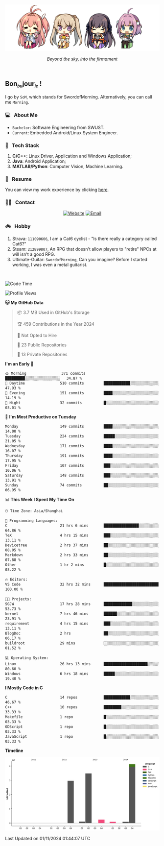 <img src="./pic/Aokana.png">
<p align="center"><em>Beyond the sky, into the firmament</em></p>

<br/>

## Bon<sub><em><font size=2>bu</font></em></sub>jour<sub><em><font size=2>le</font></em></sub> !

I go by `SoM`, which stands for SwordofMorning. Alternatively, you can call me `Morning`.

### 💻 &nbsp; About Me

- `Bachelor`: Software Engineering from SWUST.
- `Current`: Embedded Android/Linux System Engineer.

### 🔧 &nbsp; Tech Stack

1. **C/C++**: Linux Driver, Application and Windows Application;
2. **Java**: Android Application;
3. **MATLAB/Python**: Computer Vision, Machine Learning.

### 📝 &nbsp; Resume

You can view my work experience by clicking <a href="https://swordofmorning.com/index.php/contact/">here</a>.

### 🤝🏻 &nbsp; Contact

<p align="center">
<a href="https://swordofmorning.com/"><img alt="Website" src="https://img.shields.io/badge/Website-swordofmorning.com-blue?style=flat-square&logo=google-chrome"></a>
<a href="mailto:master@xiaojintao.email
"><img alt="Email" src="https://img.shields.io/badge/Email-master@xiaojintao.email-blue?style=flat-square&logo=gmail"></a>
</p>

### 🚲 &nbsp; Hobby

1. Strava: `111090606`, I am a Cat6 cyclist - "Is there really a category called Cat6?"
2. Steam: `212899807`, An RPG that doesn't allow players to "retire" NPCs at will isn't a good RPG.
3. Ultimate-Guitar: `SwordofMorning`, Can you imagine? Before I started working, I was even a metal guitarist.

<br/>

<!--START_SECTION:waka-->
![Code Time](http://img.shields.io/badge/Code%20Time-277%20hrs%2050%20mins-blue)

![Profile Views](http://img.shields.io/badge/Profile%20Views-0-blue)

**🐱 My GitHub Data** 

> 📦 3.7 MB Used in GitHub's Storage 
 > 
> 🏆 459 Contributions in the Year 2024
 > 
> 🚫 Not Opted to Hire
 > 
> 📜 23 Public Repositories 
 > 
> 🔑 13 Private Repositories 
 > 
**I'm an Early 🐤** 

```text
🌞 Morning                371 commits         █████████░░░░░░░░░░░░░░░░   34.87 % 
🌆 Daytime                510 commits         ████████████░░░░░░░░░░░░░   47.93 % 
🌃 Evening                151 commits         ████░░░░░░░░░░░░░░░░░░░░░   14.19 % 
🌙 Night                  32 commits          █░░░░░░░░░░░░░░░░░░░░░░░░   03.01 % 
```
📅 **I'm Most Productive on Tuesday** 

```text
Monday                   149 commits         ████░░░░░░░░░░░░░░░░░░░░░   14.00 % 
Tuesday                  224 commits         █████░░░░░░░░░░░░░░░░░░░░   21.05 % 
Wednesday                171 commits         ████░░░░░░░░░░░░░░░░░░░░░   16.07 % 
Thursday                 191 commits         ████░░░░░░░░░░░░░░░░░░░░░   17.95 % 
Friday                   107 commits         ███░░░░░░░░░░░░░░░░░░░░░░   10.06 % 
Saturday                 148 commits         ███░░░░░░░░░░░░░░░░░░░░░░   13.91 % 
Sunday                   74 commits          ██░░░░░░░░░░░░░░░░░░░░░░░   06.95 % 
```


📊 **This Week I Spent My Time On** 

```text
🕑︎ Time Zone: Asia/Shanghai

💬 Programming Languages: 
C                        21 hrs 6 mins       ████████████████░░░░░░░░░   64.86 % 
TeX                      4 hrs 15 mins       ███░░░░░░░░░░░░░░░░░░░░░░   13.11 % 
Devicetree               2 hrs 37 mins       ██░░░░░░░░░░░░░░░░░░░░░░░   08.05 % 
Markdown                 2 hrs 33 mins       ██░░░░░░░░░░░░░░░░░░░░░░░   07.88 % 
Other                    1 hr 2 mins         █░░░░░░░░░░░░░░░░░░░░░░░░   03.22 % 

🔥 Editors: 
VS Code                  32 hrs 32 mins      █████████████████████████   100.00 % 

🐱‍💻 Projects: 
SGJW                     17 hrs 28 mins      █████████████░░░░░░░░░░░░   53.73 % 
kernel                   7 hrs 46 mins       ██████░░░░░░░░░░░░░░░░░░░   23.91 % 
requirement              4 hrs 15 mins       ███░░░░░░░░░░░░░░░░░░░░░░   13.11 % 
BlogDoc                  2 hrs               ██░░░░░░░░░░░░░░░░░░░░░░░   06.17 % 
buildroot                29 mins             ░░░░░░░░░░░░░░░░░░░░░░░░░   01.52 % 

💻 Operating System: 
Linux                    26 hrs 13 mins      ████████████████████░░░░░   80.60 % 
Windows                  6 hrs 18 mins       █████░░░░░░░░░░░░░░░░░░░░   19.40 % 
```

**I Mostly Code in C** 

```text
C                        14 repos            ████████████░░░░░░░░░░░░░   46.67 % 
C++                      10 repos            ████████░░░░░░░░░░░░░░░░░   33.33 % 
Makefile                 1 repo              █░░░░░░░░░░░░░░░░░░░░░░░░   03.33 % 
GDScript                 1 repo              █░░░░░░░░░░░░░░░░░░░░░░░░   03.33 % 
JavaScript               1 repo              █░░░░░░░░░░░░░░░░░░░░░░░░   03.33 % 
```



**Timeline**

![Lines of Code chart](https://raw.githubusercontent.com/SwordofMorning/SwordofMorning/main/assets/bar_graph.png)


 Last Updated on 01/11/2024 01:44:07 UTC
<!--END_SECTION:waka-->
